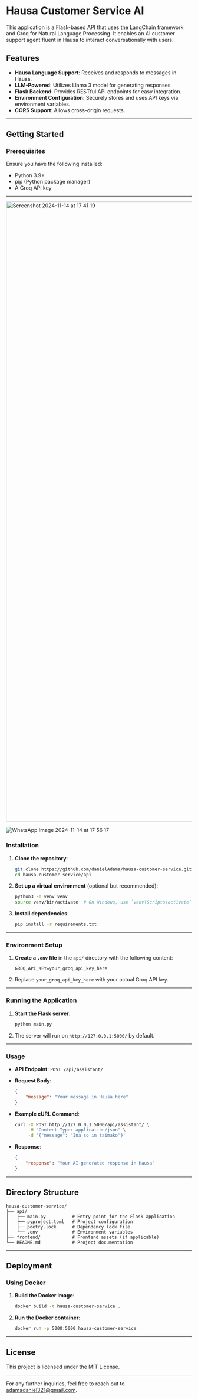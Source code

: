 # Hausa Customer Service AI

This application is a Flask-based API that uses the LangChain framework and Groq for Natural Language Processing. It enables an AI customer support agent fluent in Hausa to interact conversationally with users.

## Features

- **Hausa Language Support**: Receives and responds to messages in Hausa.
- **LLM-Powered**: Utilizes Llama 3 model for generating responses.
- **Flask Backend**: Provides RESTful API endpoints for easy integration.
- **Environment Configuration**: Securely stores and uses API keys via environment variables.
- **CORS Support**: Allows cross-origin requests.

---

## Getting Started

### Prerequisites

Ensure you have the following installed:

- Python 3.9+
- pip (Python package manager)
- A Groq API key

---

<img width="1680" alt="Screenshot 2024-11-14 at 17 41 19" src="https://github.com/user-attachments/assets/4b97c28d-09a8-4d07-ade2-6009863580b1">

![WhatsApp Image 2024-11-14 at 17 56 17](https://github.com/user-attachments/assets/201adad1-149a-4143-8257-fa8c9d3c7928)


### Installation

1. **Clone the repository**:
   ```bash
   git clone https://github.com/danielAdama/hausa-customer-service.git
   cd hausa-customer-service/api
   ```

2. **Set up a virtual environment** (optional but recommended):
   ```bash
   python3 -m venv venv
   source venv/bin/activate  # On Windows, use `venv\Scripts\activate`
   ```

3. **Install dependencies**:
   ```bash
   pip install -r requirements.txt
   ```

---

### Environment Setup

1. **Create a `.env` file** in the `api/` directory with the following content:
   ```
   GROQ_API_KEY=your_groq_api_key_here
   ```

2. Replace `your_groq_api_key_here` with your actual Groq API key.

---

### Running the Application

1. **Start the Flask server**:
   ```bash
   python main.py
   ```

2. The server will run on `http://127.0.0.1:5000/` by default.

---

### Usage

- **API Endpoint**: `POST /api/assistant/`

- **Request Body**:
  ```json
  {
      "message": "Your message in Hausa here"
  }
  ```

- **Example cURL Command**:
  ```bash
  curl -X POST http://127.0.0.1:5000/api/assistant/ \
       -H "Content-Type: application/json" \
       -d '{"message": "Ina so in taimako"}'
  ```

- **Response**:
  ```json
  {
      "response": "Your AI-generated response in Hausa"
  }
  ```

---

## Directory Structure

```
hausa-customer-service/
├── api/
│   ├── main.py          # Entry point for the Flask application
│   ├── pyproject.toml   # Project configuration
│   ├── poetry.lock      # Dependency lock file
│   └── .env             # Environment variables
├── frontend/            # Frontend assets (if applicable)
└── README.md            # Project documentation
```

---

## Deployment

### Using Docker

1. **Build the Docker image**:
   ```bash
   docker build -t hausa-customer-service .
   ```

2. **Run the Docker container**:
   ```bash
   docker run -p 5000:5000 hausa-customer-service
   ```

---

## License

This project is licensed under the MIT License.

---

For any further inquiries, feel free to reach out to [adamadaniel321@gmail.com](mailto:adamadaniel321@gmail.com).
